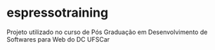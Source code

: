 # espressotraining
Projeto utilizado no curso de Pós Graduação em Desenvolvimento de Softwares para Web do DC UFSCar
